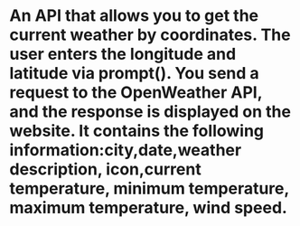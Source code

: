 # An API that allows you to get the current weather by coordinates. The user enters the longitude and latitude via prompt(). You send a request to the OpenWeather API, and the response is displayed on the website. It contains the following information:city,date,weather description, icon,current temperature, minimum temperature, maximum temperature, wind speed.
